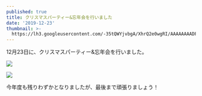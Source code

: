 ```yaml
---
published: true
title: クリスマスパーティー&忘年会を行いました
date: '2019-12-23'
thumbnail: >-
  https://lh3.googleusercontent.com/-35tQWYjvbgA/XhrQ2e0wgRI/AAAAAAAADFo/rBSU706FmYIZmi92ohDWM9Jp83Tk9XmEACNcBGAsYHQ/iOS%2B%25E3%2581%25AE%25E7%2594%25BB%25E5%2583%258F%2B%25282%2529.jpg
---
```



12月23日に、クリスマスパーティー&忘年会を行いました。



![](https://lh3.googleusercontent.com/-3S7OGEMpcKU/XhrQqcEgh8I/AAAAAAAADFc/9fhpq0SapvkVK0q0sDwz0aR0idVNeXcsQCNcBGAsYHQ/iOS%2B%25E3%2581%25AE%25E7%2594%25BB%25E5%2583%258F%2B%25281%2529.jpg)

![](https://lh3.googleusercontent.com/-GPra0NhiMPQ/XhrRR8tMypI/AAAAAAAADF4/Wuyd_XA6MH0oZyCzWqWiZcKPFhmSiQm3wCNcBGAsYHQ/iOS%2B%25E3%2581%25AE%25E7%2594%25BB%25E5%2583%258F%2B%25283%2529.jpg)

今年度も残りわずかとなりましたが、最後まで頑張りましょう！
